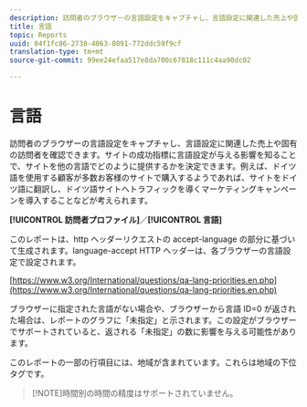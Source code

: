 ```yaml
---
description: 訪問者のブラウザーの言語設定をキャプチャし、言語設定に関連した売上や固有の訪問者を確認できます。サイトの成功指標に言語設定が与える影響を知ることで、サイトを他の言語でどのように提供するかを決定できます。例えば、ドイツ語を使用する顧客が多数お客様のサイトで購入するようであれば、サイトをドイツ語に翻訳し、ドイツ語サイトへトラフィックを導くマーケティングキャンペーンを導入することなどが考えられます。
title: 言語
topic: Reports
uuid: 04f1fc86-2738-4063-8091-772ddc59f9cf
translation-type: tm+mt
source-git-commit: 99ee24efaa517e8da700c67818c111c4aa90dc02

---
```



# 言語

訪問者のブラウザーの言語設定をキャプチャし、言語設定に関連した売上や固有の訪問者を確認できます。サイトの成功指標に言語設定が与える影響を知ることで、サイトを他の言語でどのように提供するかを決定できます。例えば、ドイツ語を使用する顧客が多数お客様のサイトで購入するようであれば、サイトをドイツ語に翻訳し、ドイツ語サイトへトラフィックを導くマーケティングキャンペーンを導入することなどが考えられます。

**[!UICONTROL 訪問者プロファイル]**／**[!UICONTROL 言語]**

このレポートは、http ヘッダーリクエストの accept-language の部分に基づいて生成されます。language-accept HTTP  ヘッダーは、各ブラウザーの言語設定で設定されます。

[https://www.w3.org/International/questions/qa-lang-priorities.en.php](https://www.w3.org/International/questions/qa-lang-priorities.en.php)

ブラウザーに指定された言語がない場合や、ブラウザーから言語 ID=0 が返された場合は、レポートのグラフに「未指定」と示されます。この設定がブラウザーでサポートされていると、返される「未指定」の数に影響を与える可能性があります。

このレポートの一部の行項目には、地域が含まれています。これらは地域の下位タグです。

> [!NOTE]時間別の時間の精度はサポートされていません。

